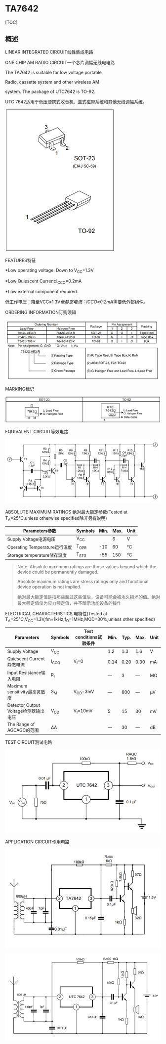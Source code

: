 # TA7642

[TOC]

## 概述

LINEAR INTEGRATED CIRCUIT线性集成电路

ONE CHIP AM RADIO CIRCUIT一个芯片调幅无线电电路

The TA7642 is suitable for low voltage portable

Radio, cassette system and other wireless AM

system. The package of UTC7642 is TO-92.

UTC 7642适用于低压便携式收音机、盒式磁带系统和其他无线调幅系统。

 ![](../../Images/7642_0.png)

FEATURES特征

*Low operating voltage: Down to V<sub>CC</sub>=1.3V

*Low Quiescent Current:I<sub>CCO</sub>=0.2mA

*Low external component required.

低工作电压：降至VCC=1.3V*低静态电流：ICCO=0.2mA*需要低外部组件。

ORDERING INFORMATION订购须知

 ![](../../Images/7642_4.png)

MARKING标记

 ![](../../Images/7642_5.png)

EQUIVALENT CIRCUIT等效电路

 ![](../../Images/7642_1.png)

ABSOLUTE MAXIMUM RATINGS 绝对最大额定参数(Tested at T<sub>A</sub>=25°C,unless otherwise specified除非另有说明) 

| Parameters参数                | Symbols         | Min. | Max. | Unit |
| ----------------------------- | --------------- | ---- | ---- | ---- |
| Supply Voltage电源电压        | V<sub>CC</sub>  |      | 6    | V    |
| Operating Temperature运行温度 | T<sub>OPR</sub> | -10  | 60   | ℃    |
| Storage temperature储存温度   | T<sub>STG</sub> | -55  | 150  | ℃    |

> Note: Absolute maximum ratings are those values beyond which the device could be permanently damaged. 
>
> Absolute maximum ratings are stress ratings only and functional device operation is not implied.
>
> 绝对最大额定值是指那些超过这些值后，设备可能会被永久损坏的值。绝对最大额定值仅为应力额定值，并不暗示功能设备的操作

ELECTRICAL CHARACTERISTICS  电特性(Tested at T<sub>A</sub>=25°C,V<sub>CC</sub>=1.3V,fm=1kHz,f<sub>O</sub>=1MHz,MOD=30%,unless other specified)

| Parameters                            | Symbols         | Test conditions试验条件 | Min. | Typ. | Max. | Unit |
| ------------------------------------- | --------------- | ----------------------- | ---- | ---- | ---- | ---- |
| Supply Voltage                        | V<sub>CC</sub>  |                         | 1.2  | 1.3  | 1.6  | V    |
| Quiescent Current静态电流             | I<sub>CCQ</sub> | V<sub>I</sub>=0         | 0.14 | 0.20 | 0.30 | mA   |
| Input Resistance输入电阻              | R<sub>I</sub>   |                         | —    | 3    | —    | MΩ   |
| Maximum sensitivity最高灵敏度         | S<sub>M</sub>   | V<sub>OD</sub>=3mV      | —    | 600  | —    | μV   |
| Detector Output Voltage检测器输出电压 | V<sub>OD</sub>  | V<sub>I</sub>=10mV      | 5    | 15   | 30   | mV   |
| The Range of AGCAGC的范围             | ∆A              |                         | —    | 30   | —    | dB   |

TEST CIRCUIT测试电路

 ![](../../Images/7642_2.png)

APPLICATION CIRCUIT作用电路

 ![](../../Images/7642_3.png)

![](../../Images/7642_3_1.png)